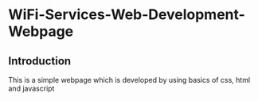# WiFi-Services-Web-Development-Webpage

## Introduction
This is a simple webpage which is developed by using basics of css, html and javascript
